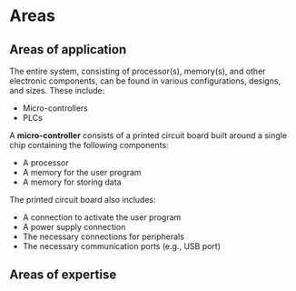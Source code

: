# Areas
## Areas of application

The entire system, consisting of processor(s), memory(s), and other electronic components, can be found in various configurations, designs, and sizes.
These include:
- Micro-controllers
- PLCs

A **micro-controller** consists of a printed circuit board built around a single chip containing the following components:
- A processor
- A memory for the user program
- A memory for storing data

The printed circuit board also includes:
- A connection to activate the user program
- A power supply connection
- The necessary connections for peripherals
- The necessary communication ports (e.g., USB port)

## Areas of expertise